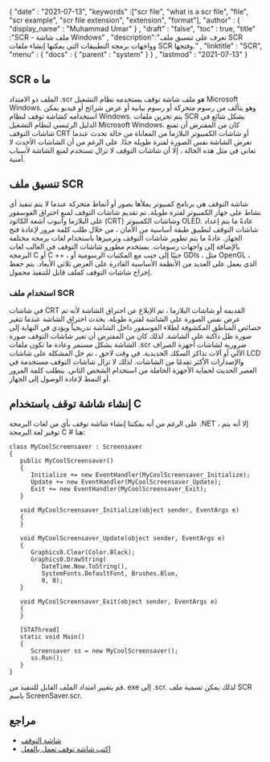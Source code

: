 {
  "date" : "2021-07-13",
  "keywords" :["scr file", "what is a scr file", "file", "scr example", "scr file extension", "extension", "format"],
  "author" : {
    "display_name" : "Muhammad Umar"
} ,
  "draft" : "false",
  "toc" : true,
  "title" :"SCR - ملف شاشة Windows" ,
  "description":"تعرف على تنسيق ملف SCR وواجهات برمجة التطبيقات التي يمكنها إنشاء ملفات SCR وفتحها." ,
  "linktitle" : "SCR",
  "menu" : {
    "docs" : {
      "parent" : "system"
}
} ,
  "lastmod" : "2021-07-13"
}

## SCR ما ه
الملف ذو الامتداد .scr هو ملف شاشة توقف يستخدمه نظام التشغيل Microsoft Windows. وهو يتألف من رسوم متحركة أو رسوم بيانية أو عرض شرائح أو فيديو يمكن استخدامه كشاشة توقف لنظام Windows. يتم تخزين ملفات SCR بشكل شائع في الدليل الرئيسي لنظام التشغيل Microsoft Windows. كان من المفترض أن تمنع شاشات التوقف CRT أو شاشات الكمبيوتر البلازما من المعاناة من حالة تحدث عندما تعرض الشاشة نفس الصورة لفترة طويلة جدًا. على الرغم من أن الشاشات الأحدث لا تعاني في مثل هذه الحالة ، إلا أن شاشات التوقف لا تزال تستخدم لمنع الشاشة لأسباب أمنية.

## تنسيق ملف SCR
شاشة التوقف هي برنامج كمبيوتر يملأها بصور أو أنماط متحركة عندما لا يتم تنفيذ أي نشاط على جهاز الكمبيوتر لفترة طويلة. تم تقديم شاشات التوقف لمنع احتراق الفوسفور على البلازما وأنبوب أشعة الكاثود (CRT) وشاشات الكمبيوتر OLED. عادةً ما يتم إعداد شاشات التوقف لتطبيق طبقة أساسية من الأمان ، من خلال طلب كلمة مرور لإعادة فتح الجهاز. عادةً ما يتم تطوير شاشات التوقف وترميزها باستخدام لغات برمجة مختلفة بالإضافة إلى واجهات رسومات. يستخدم مطورو شاشات التوقف في الغالب لغات البرمجة C أو C ++ ، جنبًا إلى جنب مع المكتبات الرسومية أو GDIs ، مثل OpenGL ، الذي يعمل على العديد من الأنظمة الأساسية القادرة على العرض ثلاثي الأبعاد. يتم حفظ إخراج شاشات التوقف كملف قابل للتنفيذ محمول.

### استخدام ملف SCR
في شاشات CRT القديمة أو شاشات البلازما ، تم الإبلاغ عن احتراق الشاشة لأنه تم عرض نفس الصورة على الشاشة لفترة طويلة. يحدث احتراق الشاشة عندما تتغير خصائص المناطق المكشوفة لطلاء الفوسفور داخل الشاشة تدريجياً ويؤدي في النهاية إلى صورة ظل داكنة على الشاشة. لذلك كان من المفترض أن تغير شاشات التوقف صورة الشاشة بشكل مستمر وعادة ما تكون ملفات .scr ضرورية لشاشات أجهزة الصراف الآلي أو آلات تذاكر السكك الحديدية. في وقت لاحق ، تم حل المشكلة على شاشات LCD والإصدارات الأكثر تقدمًا من الشاشات. لذلك لا تزال شاشات التوقف مستخدمة في العصر الحديث لحماية الأجهزة الخاملة من استخدام الشخص الثاني. يتطلب كلمة المرور أو النمط لإعادة الوصول إلى الجهاز.

## إنشاء شاشة توقف باستخدام C #
على الرغم من أنه يمكننا إنشاء شاشة توقف بأي من لغات البرمجة .NET ، إلا أنه يتم توفير لغة البرمجة C # هنا:

```
class MyCoolScreensaver : Screensaver
{
   public MyCoolScreensaver()
   {
      Initialize += new EventHandler(MyCoolScreensaver_Initialize);
      Update += new EventHandler(MyCoolScreensaver_Update);
      Exit += new EventHandler(MyCoolScreensaver_Exit);
   }

   void MyCoolScreensaver_Initialize(object sender, EventArgs e)
   {
   }

   void MyCoolScreensaver_Update(object sender, EventArgs e)
   {
      Graphics0.Clear(Color.Black);
      Graphics0.DrawString(
         DateTime.Now.ToString(),
         SystemFonts.DefaultFont, Brushes.Blue,
         0, 0);
   }

   void MyCoolScreensaver_Exit(object sender, EventArgs e)
   {
   }

   [STAThread]
   static void Main()
   {
      Screensaver ss = new MyCoolScreensaver();
      ss.Run();
   }
}
```
قم بتغيير امتداد الملف القابل للتنفيذ من. exe إلى .scr. لذلك يمكن تسمية ملف SCR باسم ScreenSaver.scr.

## مراجع

* [شاشة التوقف](https://en.wikipedia.org/wiki/Screensaver)
* [اكتب شاشة توقف تعمل بالفعل](https://www.codeproject.com/Articles/14081/Write-a-Screensaver-that-Actually-Works)


